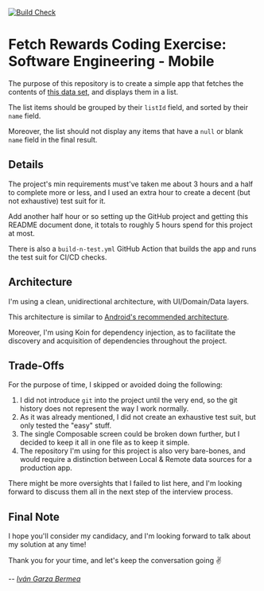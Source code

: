 [![Build Check](https://github.com/ivangarzab/fetching/actions/workflows/build-n-test.yml/badge.svg?branch=main)](https://github.com/ivangarzab/fetching/actions/workflows/build-n-test.yml)

# Fetch Rewards Coding Exercise: Software Engineering - Mobile

The purpose of this repository is to create a simple app that fetches the contents of [this data set](https://hiring.fetch.com/hiring.json), and displays them in a list.

The list items should be grouped by their `listId` field, and sorted by their `name` field.

Moreover, the list should not display any items that have a `null` or blank `name` field in the final result.

## Details

The project's min requirements must've taken me about 3 hours and a half to complete more or less, and I used an extra hour to create a decent (but not exhaustive) test suit for it.  

Add another half hour or so setting up the GitHub project and getting this README document done, it totals to roughly 5 hours spend for this project at most.

There is also a `build-n-test.yml` GitHub Action that builds the app and runs the test suit for CI/CD checks.

## Architecture

I'm using a clean, unidirectional architecture, with UI/Domain/Data layers. 

This architecture is similar to [Android's recommended architecture](https://developer.android.com/topic/architecture#recommended-app-arch).

Moreover, I'm using Koin for dependency injection, as to facilitate the discovery and acquisition of dependencies throughout the project.

## Trade-Offs

For the purpose of time, I skipped or avoided doing the following:

1. I did not introduce `git` into the project until the very end, so the git history does not represent the way I work normally.
2. As it was already mentioned, I did not create an exhaustive test suit, but only tested the "easy" stuff.
3. The single Composable screen could be broken down further, but I decided to keep it all in one file as to keep it simple.
4. The repository I'm using for this project is also very bare-bones, and would require a distinction between Local & Remote data sources for a production app.

There might be more oversights that I failed to list here, and I'm looking forward to discuss them all in the next step of the interview process.

## Final Note

I hope you'll consider my candidacy, and I'm looking forward to talk about my solution at any time!

Thank you for your time, and let's keep the conversation going ✌️

-- _[Iván Garza Bermea](https://github.com/ivangarzab)_
